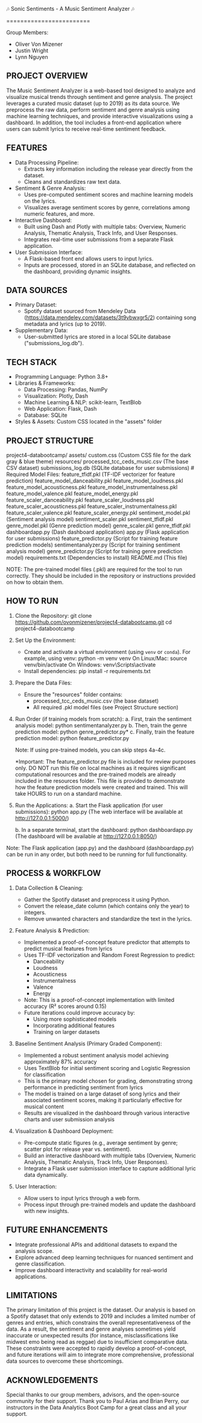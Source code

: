 🎶 Sonic Sentiments - A Music Sentiment Analyzer 🎶  

========================

Group Members:
- Oliver Von Mizener
- Justin Wright
- Lynn Nguyen

PROJECT OVERVIEW
----------------
The Music Sentiment Analyzer is a web-based tool designed to analyze and visualize musical trends through sentiment and genre analysis. The project leverages a curated music dataset (up to 2019) as its data source. We preprocess the raw data, perform sentiment and genre analysis using machine learning techniques, and provide interactive visualizations using a dashboard. In addition, the tool includes a front-end application where users can submit lyrics to receive real-time sentiment feedback.

FEATURES
--------
- Data Processing Pipeline:
  - Extracts key information including the release year directly from the dataset.
  - Cleans and standardizes raw text data.
- Sentiment & Genre Analysis:
  - Uses pre-computed sentiment scores and machine learning models on the lyrics.
  - Visualizes average sentiment scores by genre, correlations among numeric features, and more.
- Interactive Dashboard:
  - Built using Dash and Plotly with multiple tabs: Overview, Numeric Analysis, Thematic Analysis, Track Info, and User Responses.
  - Integrates real-time user submissions from a separate Flask application.
- User Submission Interface:
  - A Flask-based front end allows users to input lyrics.
  - Inputs are processed, stored in an SQLite database, and reflected on the dashboard, providing dynamic insights.

DATA SOURCES
------------
- Primary Dataset:
  - Spotify dataset sourced from Mendeley Data (https://data.mendeley.com/datasets/3t9vbwxgr5/2) containing song metadata and lyrics (up to 2019).
- Supplementary Data:
  - User-submitted lyrics are stored in a local SQLite database ("submissions_log.db").

TECH STACK
----------
- Programming Language: Python 3.8+
- Libraries & Frameworks:
  - Data Processing: Pandas, NumPy
  - Visualization: Plotly, Dash
  - Machine Learning & NLP: scikit-learn, TextBlob
  - Web Application: Flask, Dash
  - Database: SQLite
- Styles & Assets: Custom CSS located in the "assets" folder

PROJECT STRUCTURE
-----------------
project4-databootcamp/
  assets/
    custom.css           (Custom CSS file for the dark gray & blue theme)
  resources/
    processed_tcc_ceds_music.csv   (The base CSV dataset)
    submissions_log.db   (SQLite database for user submissions)
    # Required Model Files:
    feature_tfidf.pkl    (TF-IDF vectorizer for feature prediction)
    feature_model_danceability.pkl
    feature_model_loudness.pkl
    feature_model_acousticness.pkl
    feature_model_instrumentalness.pkl
    feature_model_valence.pkl
    feature_model_energy.pkl
    feature_scaler_danceability.pkl
    feature_scaler_loudness.pkl
    feature_scaler_acousticness.pkl
    feature_scaler_instrumentalness.pkl
    feature_scaler_valence.pkl
    feature_scaler_energy.pkl
    sentiment_model.pkl  (Sentiment analysis model)
    sentiment_scaler.pkl
    sentiment_tfidf.pkl
    genre_model.pkl     (Genre prediction model)
    genre_scaler.pkl
    genre_tfidf.pkl
  dashboardapp.py       (Dash dashboard application)
  app.py               (Flask application for user submissions)
  feature_predictor.py (Script for training feature prediction models)
  sentimentanalyzer.py (Script for training sentiment analysis model)
  genre_predictor.py   (Script for training genre prediction model)
  requirements.txt     (Dependencies to install)
  README.md           (This file)

NOTE: The pre-trained model files (.pkl) are required for the tool to run correctly. They should be included in the repository or instructions provided on how to obtain them.

HOW TO RUN
----------
1. Clone the Repository:
   git clone https://github.com/ovonmizener/project4-databootcamp.git
   cd project4-databootcamp

2. Set Up the Environment:
   - Create and activate a virtual environment (using `venv` or `conda`).
     For example, using venv:
       python -m venv venv
       On Linux/Mac: source venv/bin/activate
       On Windows: venv\\Scripts\\activate
   - Install dependencies:
       pip install -r requirements.txt

3. Prepare the Data Files:
   - Ensure the "resources" folder contains:
     * processed_tcc_ceds_music.csv (the base dataset)
     * All required .pkl model files (see Project Structure section)

4. Run Order (if training models from scratch):
   a. First, train the sentiment analysis model:
      python sentimentanalyzer.py
   b. Then, train the genre prediction model:
      python genre_predictor.py*
   c. Finally, train the feature prediction model:
      python feature_predictor.py
   
   Note: If using pre-trained models, you can skip steps 4a-4c.
   
   *Important: The feature_predictor.py file is included for review purposes only. 
   DO NOT run this file on local machines as it requires significant computational resources 
   and the pre-trained models are already included in the resources folder. This file is 
   provided to demonstrate how the feature prediction models were created and trained. This will take HOURS to run on a standard machine. 

5. Run the Applications:
   a. Start the Flask application (for user submissions):
      python app.py
      (The web interface will be available at http://127.0.0.1:5000/)
   
   b. In a separate terminal, start the dashboard:
      python dashboardapp.py
      (The dashboard will be available at http://127.0.0.1:8050/)

Note: The Flask application (app.py) and the dashboard (dashboardapp.py) can be run in any order, but both need to be running for full functionality.

PROCESS & WORKFLOW
------------------
1. Data Collection & Cleaning:
   - Gather the Spotify dataset and preprocess it using Python.
   - Convert the release_date column (which contains only the year) to integers.
   - Remove unwanted characters and standardize the text in the lyrics.

2. Feature Analysis & Prediction:
   - Implemented a proof-of-concept feature predictor that attempts to predict musical features from lyrics
   - Uses TF-IDF vectorization and Random Forest Regression to predict:
     * Danceability
     * Loudness
     * Acousticness
     * Instrumentalness
     * Valence
     * Energy
   - Note: This is a proof-of-concept implementation with limited accuracy (R² scores around 0.15)
   - Future iterations could improve accuracy by:
     * Using more sophisticated models
     * Incorporating additional features
     * Training on larger datasets

3. Baseline Sentiment Analysis (Primary Graded Component):
   - Implemented a robust sentiment analysis model achieving approximately 87% accuracy
   - Uses TextBlob for initial sentiment scoring and Logistic Regression for classification
   - This is the primary model chosen for grading, demonstrating strong performance in
     predicting sentiment from lyrics
   - The model is trained on a large dataset of song lyrics and their associated
     sentiment scores, making it particularly effective for musical content
   - Results are visualized in the dashboard through various interactive charts
     and user submission analysis

4. Visualization & Dashboard Deployment:
   - Pre-compute static figures (e.g., average sentiment by genre; scatter plot for release year vs. sentiment).
   - Build an interactive dashboard with multiple tabs (Overview, Numeric Analysis, Thematic Analysis, Track Info, User Responses).
   - Integrate a Flask user submission interface to capture additional lyric data dynamically.

5. User Interaction:
   - Allow users to input lyrics through a web form.
   - Process input through pre-trained models and update the dashboard with new insights.

FUTURE ENHANCEMENTS
-------------------
- Integrate professional APIs and additional datasets to expand the analysis scope.
- Explore advanced deep learning techniques for nuanced sentiment and genre classification.
- Improve dashboard interactivity and scalability for real-world applications.

LIMITATIONS
-------
The primary limitation of this project is the dataset. Our analysis is based on a Spotify dataset that only extends to 2019 and includes a limited number of genres and entries, which constrains the overall representativeness of the data. As a result, the sentiment and genre analyses sometimes yield inaccurate or unexpected results (for instance, misclassifications like midwest emo being read as reggae) due to insufficient comparative data. These constraints were accepted to rapidly develop a proof-of-concept, and future iterations will aim to integrate more comprehensive, professional data sources to overcome these shortcomings.

ACKNOWLEDGEMENTS
----------------
Special thanks to our group members, advisors, and the open-source community for their support. Thank you to Paul Arias and Brian Perry, our instructors in the Data Analytics Boot Camp for a great class and all your support. 